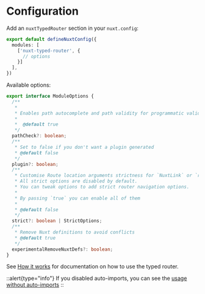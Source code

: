 # Configuration

Add an `nuxtTypedRouter` section in your `nuxt.config`:

```ts [nuxt.config.ts]
export default defineNuxtConfig({
  modules: [
    ['nuxt-typed-router', {
      // options
    }]
  ],
})
```

Available options:

```ts
export interface ModuleOptions {
  /**
   *
   * Enables path autocomplete and path validity for programmatic validation
   *
   *  @default true
   */
  pathCheck?: boolean;
  /**
   * Set to false if you don't want a plugin generated
   * @default false
   */
  plugin?: boolean;
  /**
   * Customise Route location arguments strictness for `NuxtLink` or `router`
   * All strict options are disabled by default.
   * You can tweak options to add strict router navigation options.
   *
   * By passing `true` you can enable all of them
   *
   * @default false
   */
  strict?: boolean | StrictOptions;
  /**
   * Remove Nuxt definitions to avoid conflicts
   * @default true
   */
  experimentalRemoveNuxtDefs?: boolean;
}

```


See [How it works](../2.usage/0.how-to-use.md) for documentation on how to use the typed router.

::alert{type="info"}
If you disabled auto-imports, you can see the [usage without auto-imports](../2.usage/3.importAliases.md)
::